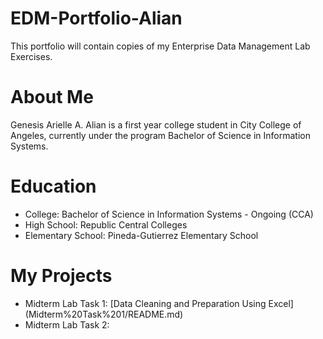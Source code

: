 # EDM-Portfolio-Alian
This portfolio will contain copies of my Enterprise Data Management Lab Exercises.
# About Me
Genesis Arielle A. Alian is a first year college student in City College of Angeles, currently under the program Bachelor of Science in Information Systems.
# Education
- College: Bachelor of Science in Information Systems - Ongoing (CCA)
- High School: Republic Central Colleges
- Elementary School: Pineda-Gutierrez Elementary School
# My Projects
- Midterm Lab Task 1: [Data Cleaning and Preparation Using Excel] (Midterm%20Task%201/README.md)
- Midterm Lab Task 2:
